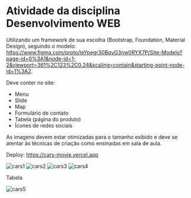 # Atividade da disciplina Desenvolvimento WEB

Utilizando um framework de sua escolha (Bootstrap, Foundation, Material Design), seguindo o modelo: https://www.figma.com/proto/leYpegr30BqvG3nw0RYX7P/Site-Modelo?page-id=0%3A1&node-id=1-2&viewport=361%2C123%2C0.24&scaling=contain&starting-point-node-id=1%3A2.
  
Deve conter no site:
- Menu
- Slide
- Map
- Formulário de contato
- Tabela (página do produto)
- Ícones de redes sociais
  
As imagens devem estar otimizadas para o tamanho exibido e deve se atentar às técnicas de criação como ensinadas em sala de aula.

Deploy: https://cars-movie.vercel.app


![cars1](https://github.com/luan-marques/carsMovie/assets/116835778/ca2134b4-cb7b-4cfe-b0b6-c10d78900818)
![cars2](https://github.com/luan-marques/carsMovie/assets/116835778/eb856dd5-4e30-4244-96db-1cc6ac570034)
![cars3](https://github.com/luan-marques/carsMovie/assets/116835778/09fdfb7c-2d4f-4320-9eca-2cf3f98402b2)
![cars4](https://github.com/luan-marques/carsMovie/assets/116835778/33b46f9e-42b1-4be3-9f14-50033b381f33)

Tabela

![cars5](https://github.com/luan-marques/carsMovie/assets/116835778/e709fc4d-1ef7-4945-ab5a-b2006fe48277)
